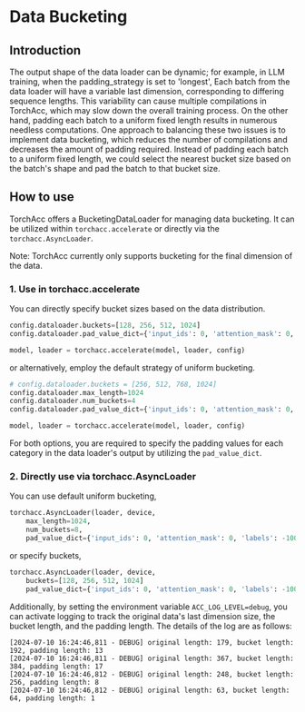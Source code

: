 # Data Bucketing

## Introduction
The output shape of the data loader can be dynamic; for example, in LLM training,
when the padding_strategy is set to 'longest', Each batch from the data loader
will have a variable last dimension, corresponding to differing sequence lengths.
This variability can cause multiple compilations in TorchAcc, which may slow down
the overall training process. On the other hand, padding each batch to a uniform
fixed length results in numerous needless computations. One approach to balancing
these two issues is to implement data bucketing, which reduces the number of
compilations and decreases the amount of padding required. Instead of padding
each batch to a uniform fixed length, we could select the nearest bucket size
based on the batch's shape and pad the batch to that bucket size.


## How to use

TorchAcc offers a BucketingDataLoader for managing data bucketing. It can be
utilized within `torchacc.accelerate` or directly via the `torchacc.AsyncLoader`.


Note: TorchAcc currently only supports bucketing for the final dimension of the data.


### 1. Use in torchacc.accelerate

You can directly specify bucket sizes based on the data distribution.

```python
config.dataloader.buckets=[128, 256, 512, 1024]
config.dataloader.pad_value_dict={'input_ids': 0, 'attention_mask': 0, 'labels': -100}

model, loader = torchacc.accelerate(model, loader, config)
```

or alternatively, employ the default strategy of uniform bucketing.
```python
# config.dataloader.buckets = [256, 512, 768, 1024]
config.dataloader.max_length=1024
config.dataloader.num_buckets=4
config.dataloader.pad_value_dict={'input_ids': 0, 'attention_mask': 0, 'labels': -100}

model, loader = torchacc.accelerate(model, loader, config)
```

For both options, you are required to specify the padding values for each category
in the data loader's output by utilizing the `pad_value_dict`.



### 2. Directly use via torchacc.AsyncLoader

You can use default uniform bucketing,
```python
torchacc.AsyncLoader(loader, device,
    max_length=1024,
    num_buckets=8,
    pad_value_dict={'input_ids': 0, 'attention_mask': 0, 'labels': -100})
```
or specify buckets,
```python
torchacc.AsyncLoader(loader, device,
    buckets=[128, 256, 512, 1024]
    pad_value_dict={'input_ids': 0, 'attention_mask': 0, 'labels': -100})
```

Additionally, by setting the environment variable `ACC_LOG_LEVEL=debug`, you can
activate logging to track the original data's last dimension size, the bucket length,
and the padding length. The details of the log are as follows:

```text
[2024-07-10 16:24:46,811 - DEBUG] original length: 179, bucket length: 192, padding length: 13
[2024-07-10 16:24:46,811 - DEBUG] original length: 367, bucket length: 384, padding length: 17
[2024-07-10 16:24:46,812 - DEBUG] original length: 248, bucket length: 256, padding length: 8
[2024-07-10 16:24:46,812 - DEBUG] original length: 63, bucket length: 64, padding length: 1
```
